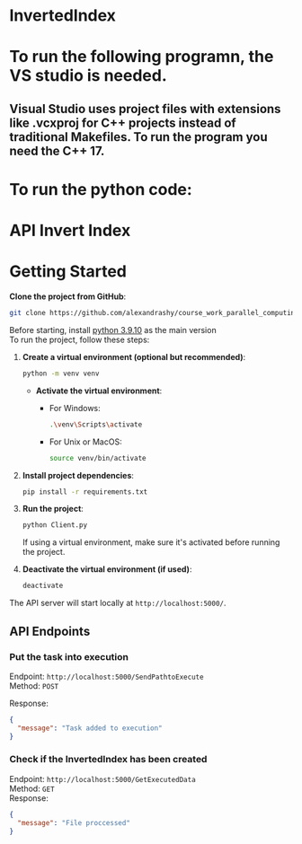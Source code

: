 # InvertedIndex

# To run the following programn, the VS studio is needed. 
## Visual Studio uses project files with extensions like .vcxproj for C++ projects instead of traditional Makefiles. To run the program you need the C++ 17.


# To run the python code:
# API Invert Index
# Getting Started
**Clone the project from GitHub**:
   ```bash
   git clone https://github.com/alexandrashy/course_work_parallel_computing.git
   ```
Before starting, install [python 3.9.10](https://www.python.org/downloads/release/python-3910/) as the main version  
To run the project, follow these steps:

1. **Create a virtual environment (optional but recommended)**:

    ```bash
    python -m venv venv
    ```

    - **Activate the virtual environment**:

      - For Windows:

        ```bash
        .\venv\Scripts\activate
        ```

      - For Unix or MacOS:

        ```bash
        source venv/bin/activate
        ```

2. **Install project dependencies**:

    ```bash
    pip install -r requirements.txt
    ```
   
3. **Run the project**:

    ```bash
    python Client.py
    ```

    If using a virtual environment, make sure it's activated before running the project.

4. **Deactivate the virtual environment (if used)**:

    ```bash
    deactivate
    ```

The API server will start locally at `http://localhost:5000/`.

## API Endpoints

### Put the task into execution
Endpoint: `http://localhost:5000/SendPathtoExecute`  
Method: `POST`

Response:
```json
{
  "message": "Task added to execution"
}
```

### Check if the InvertedIndex has been created
Endpoint: `http://localhost:5000/GetExecutedData`  
Method: `GET`  
Response:
```json
{
  "message": "File proccessed"
}
```

